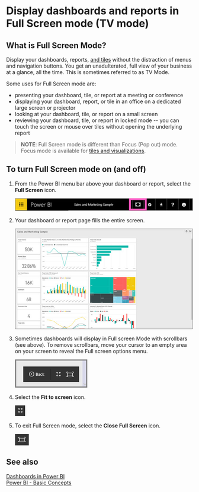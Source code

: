 ﻿<properties
   pageTitle="Display dashboards and reports in Full Screen mode (TV mode)"
   description="Display dashboards and reports in TV mode, aka Full Screen Mode."
   services="powerbi"
   documentationCenter=""
   authors="mihart"
   manager="mblythe"
   editor=""
   tags="power bi"/>

<tags
   ms.service="powerbi"
   ms.devlang="NA"
   ms.topic="article"
   ms.tgt_pltfrm="NA"
   ms.workload="powerbi"
   ms.date="02/23/2015"
   ms.author="mihart"/>

# Display dashboards and reports in Full Screen mode (TV mode) 

## What is Full Screen Mode?

Display your dashboards, reports, [and tiles](powerbi-service-display-tile-in-full-screen-mode.md) without the distraction of menus and navigation buttons.  You get an unadulterated, full view of your business at a glance, all the time. This is sometimes referred to as TV Mode.

Some uses for Full Screen mode are:

- presenting your dashboard, tile, or report at a meeting or conference
- displaying your dashboard, report, or tile in an office on a dedicated large screen or projector
- looking at your dashboard, tile, or report on a small screen
- reviewing your dashboard, tile, or report in locked mode -- you can touch the screen or mouse over tiles without opening the underlying report

>**NOTE**:
>Full Screen mode is different than Focus (Pop out) mode. Focus mode is available for [tiles and visualizations](powerbi-service-display-dash-in-focus-mode.md).

## To turn Full Screen mode on (and off)

1. From the Power BI menu bar above your dashboard or report, select the **Full Screen** icon.

      ![](media/powerbi-service-dash-and-reports-fullscreen/PBI_TvModeIcon.jpg)

2. Your dashboard or report page fills the entire screen.

      ![](media/powerbi-service-dash-and-reports-fullscreen/PBI_TVMode.jpg)

3. Sometimes dashboards will display in Full screen Mode with scrollbars (see above). To remove scrollbars, move your cursor to an empty area on your screen to reveal the Full screen options menu.  

    ![](media/powerbi-service-dash-and-reports-fullscreen/menu-options.png)

4.  Select the **Fit to screen** icon.

      ![](media/powerbi-service-dash-and-reports-fullscreen/fit-to-screen.png)

4. To exit Full Screen mode, select the **Close Full Screen** icon.

      ![](media/powerbi-service-dash-and-reports-fullscreen/exit-fullscreen.png)

## See also  
[Dashboards in Power BI](powerbi-service-dashboards.md)  
[Power BI - Basic Concepts](powerbi-service-basic-concepts.md)  
